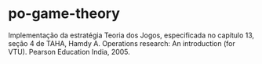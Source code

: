 # po-game-theory
Implementação da estratégia Teoria dos Jogos, especificada no capítulo 13, seção 4 de TAHA, Hamdy A. Operations research: An introduction (for VTU). Pearson Education India, 2005.
